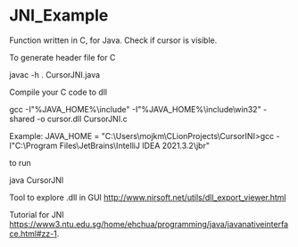 # JNI_Example
Function written in C, for Java. Check if cursor is visible.

To generate header file for C

javac -h . CursorJNI.java

Compile your C code to dll

gcc -I"%JAVA_HOME%\include" -I"%JAVA_HOME%\include\win32" -shared -o cursor.dll CursorJNI.c

Example:
JAVA_HOME  = "C:\Users\mojkm\CLionProjects\CursorINI>gcc -I"C:\Program Files\JetBrains\IntelliJ IDEA 2021.3.2\jbr\"

to run

java CursorJNI 

Tool to explore .dll in GUI
http://www.nirsoft.net/utils/dll_export_viewer.html

Tutorial for JNI
https://www3.ntu.edu.sg/home/ehchua/programming/java/javanativeinterface.html#zz-1.
